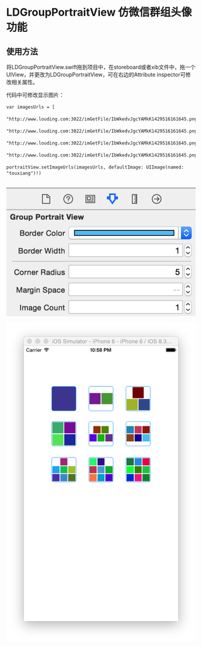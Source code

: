 # LDGroupPortraitView 仿微信群组头像功能

## 使用方法

将LDGroupPortraitView.swift拖到项目中，在storeboard或者xib文件中，拖一个UIView，并更改为LDGroupPortraitView，可在右边的Attribute inspector可修改相关属性。

代码中可修改显示图片：

```
var imagesUrls = [
            "http://www.louding.com:3022/imGetFile/IbWkedvJgcYAMkK1429516161645.png",
            "http://www.louding.com:3022/imGetFile/IbWkedvJgcYAMkK1429516161645.png",
            "http://www.louding.com:3022/imGetFile/IbWkedvJgcYAMkK1429516161645.png",
        "http://www.louding.com:3022/imGetFile/IbWkedvJgcYAMkK1429516161645.png"]
        
portraitView.setImageUrls(imagesUrls, defaultImage: UIImage(named: "touxiang")!)
        
```



![image](Attributeinspector.png)

![image](ScreenShot.png)




